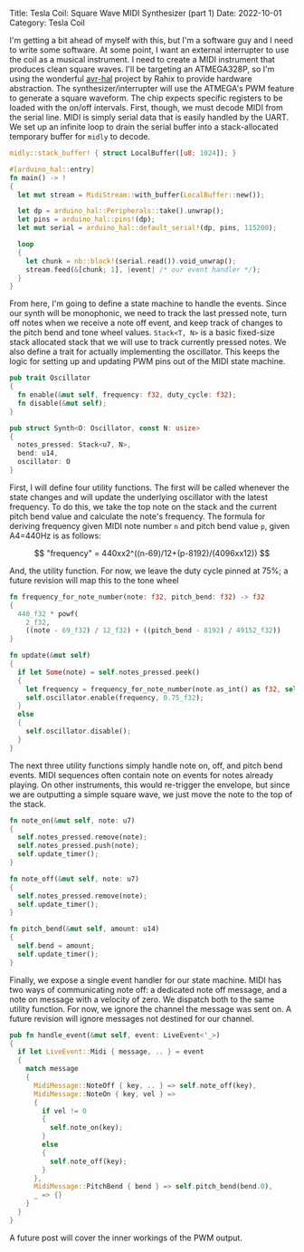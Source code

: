 Title: Tesla Coil: Square Wave MIDI Synthesizer (part 1)
Date: 2022-10-01
Category: Tesla Coil

I'm getting a bit ahead of myself with this, but I'm a software guy and I need to write some software.  At some point, I want an external interrupter to use the coil as a musical instrument.  I need to create a MIDI instrument that produces clean square waves.  I'll be targeting an ATMEGA328P, so I'm using the wonderful [avr-hal](https://github.com/Rahix/avr-hal) project by Rahix to provide hardware abstraction.  The synthesizer/interrupter will use the ATMEGA's PWM feature to generate a square waveform.  The chip expects specific registers to be loaded with the on/off intervals.  First, though, we must decode MIDI from the serial line.  MIDI is simply serial data that is easily handled by the UART.  We set up an infinite loop to drain the serial buffer into a stack-allocated temporary buffer for `midly` to decode.

```rust
midly::stack_buffer! { struct LocalBuffer([u8; 1024]); }

#[arduino_hal::entry]
fn main() -> !
{
  let mut stream = MidiStream::with_buffer(LocalBuffer::new());

  let dp = arduino_hal::Peripherals::take().unwrap();
  let pins = arduino_hal::pins!(dp);
  let mut serial = arduino_hal::default_serial!(dp, pins, 115200);

  loop
  {
    let chunk = nb::block!(serial.read()).void_unwrap();
    stream.feed(&[chunk; 1], |event| /* our event handler */);
  }
}
```

From here, I'm going to define a state machine to handle the events.  Since our synth will be monophonic, we need to track the last pressed note, turn off notes when we receive a note off event, and keep track of changes to the pitch bend and tone wheel values.  `Stack<T, N>` is a basic fixed-size stack allocated stack that we will use to track currently pressed notes.  We also define a trait for actually implementing the oscillator.  This keeps the logic for setting up and updating PWM pins out of the MIDI state machine.

```rust
pub trait Oscillator
{
  fn enable(&mut self, frequency: f32, duty_cycle: f32);
  fn disable(&mut self);
}

pub struct Synth<O: Oscillator, const N: usize>
{
  notes_pressed: Stack<u7, N>,
  bend: u14,
  oscillator: O
}
```

First, I will define four utility functions.  The first will be called whenever the state changes and will update the underlying oscillator with the latest frequency.  To do this, we take the top note on the stack and the current pitch bend value and calculate the note's frequency.  The formula for deriving frequency given MIDI note number `n` and pitch bend value `p`, given A4=440Hz is as follows:

$$
"frequency" = 440xx2^((n-69)/12+(p-8192)/(4096xx12))
$$

And, the utility function.  For now, we leave the duty cycle pinned at 75%; a future revision will map this to the tone wheel

```rust
fn frequency_for_note_number(note: f32, pitch_bend: f32) -> f32
{
  440_f32 * powf(
    2_f32,
    ((note - 69_f32) / 12_f32) + ((pitch_bend - 8192) / 49152_f32))
}

fn update(&mut self)
{
  if let Some(note) = self.notes_pressed.peek()
  {
    let frequency = frequency_for_note_number(note.as_int() as f32, self.bend.as_int() as f32);
    self.oscillator.enable(frequency, 0.75_f32);
  }
  else
  {
    self.oscillator.disable();
  }
}
```

The next three utility functions simply handle note on, off, and pitch bend events.  MIDI sequences often contain note on events for notes already playing.  On other instruments, this would re-trigger the envelope, but since we are outputting a simple square wave, we just move the note to the top of the stack.

```rust
fn note_on(&mut self, note: u7)
{
  self.notes_pressed.remove(note);
  self.notes_pressed.push(note);
  self.update_timer();
}

fn note_off(&mut self, note: u7)
{
  self.notes_pressed.remove(note);
  self.update_timer();
}

fn pitch_bend(&mut self, amount: u14)
{
  self.bend = amount;
  self.update_timer();
}
```

Finally, we expose a single event handler for our state machine.  MIDI has two ways of communicating note off: a dedicated note off message, and a note on message with a velocity of zero.  We dispatch both to the same utility function.  For now, we ignore the channel the message was sent on.  A future revision will ignore messages not destined for our channel.

```rust
pub fn handle_event(&mut self, event: LiveEvent<'_>)
{
  if let LiveEvent::Midi { message, .. } = event
  {
    match message
    {
      MidiMessage::NoteOff { key, .. } => self.note_off(key),
      MidiMessage::NoteOn { key, vel } =>
      {
        if vel != 0
        {
          self.note_on(key);
        }
        else
        {
          self.note_off(key);
        }
      },
      MidiMessage::PitchBend { bend } => self.pitch_bend(bend.0),
      _ => {}
    }
  }
}
```

A future post will cover the inner workings of the PWM output.
